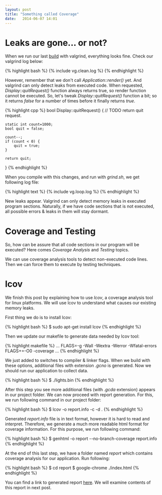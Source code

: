 ```yaml
---
layout: post
title: "Something called Coverage"
date:   2014-06-07 14:01
---
```

# Leaks are gone... or not?

When we run our last [build](https://github.com/abekkine/BasicLighting/tree/333659d6c2fb4d5d9320f8fea75fa23cb55f25b0) with valgrind, everything looks fine. Check our valgrind log below:

{% highlight bash %}
{% include vg.clean.log %}
{% endhighlight %}

However, remember that we don't call *Application::render()* yet. And valgrind can only detect leaks from executed code. When requested, *Display::quitRequest()* function always returns true, so render function cannot be executed. So, let's tweak *Display::quitRequest()* function a bit; so it returns *false* for a number of times before it finally returns *true*.

{% highlight cpp %}
bool Display::quitRequest() { 
     // TODO return quit request.

    static int count=1000;
    bool quit = false;

    count--;
    if (count < 0) {
        quit = true;
    }

    return quit;
}
{% endhighlight %}

When you compile with this changes, and run with *grind.sh*, we get following log file:

{% highlight text %}
{% include vg.loop.log %}
{% endhighlight %}

New leaks appear. Valgrind can only detect memory leaks in executed program sections. Naturally, if we have code sections that is not executed, all possible errors & leaks in them will stay dormant.

# Coverage and Testing

So, how can be assure that all code sections in our program will be executed? Here comes *Coverage Analysis* and *Testing* topics.

We can use coverage analysis tools to detect non-executed code lines. Then we can force them to execute by testing techniques. 

# lcov

We finish this post by explaining how to use *lcov*, a coverage analysis tool for linux platforms. We will use lcov to understand what causes our existing memory leaks.

First thing we do is to install lcov:

{% highlight bash %}
$ sudo apt-get install lcov
{% endhighlight %}

Then we update our makefile to generate data needed by lcov tool:

{% highlight makefile %}
...
FLAGS=-g -Wall -Wextra -Werror -Wfatal-errors 
FLAGS+=-O0 -coverage
...
{% endhighlight %}

We just added to switches to compiler & linker flags. When we build with these options, additional files with extension *.gcno* is generated. Now we should run our application to collect data.

{% highlight bash %}
$ ./lights.bin
{% endhighlight %}

After this step you see more additional files (with *.gcda* extension) appears in our project folder. We can now proceed with report generation. For this, we run following command in our project folder:

{% highlight bash %}
$ lcov -o report.info -c -d .
{% endhighlight %}

Generated *report.info* file is in text format, however it is hard to read and interpret. Therefore, we generate a much more readable html format for coverage information. For this purpose, we run following command:

{% highlight bash %}
$ genhtml -o report --no-branch-coverage report.info
{% endhighlight %}

At the end of this last step, we have a folder named *report* which contains coverage analysis for our application. Run following:

{% highlight bash %}
$ cd report
$ google-chrome ./index.html
{% endhighlight %}

You can find a link to generated report [here]({{site.baseurl}}/data/report/index.html). We will examine contents of this report in next post.





